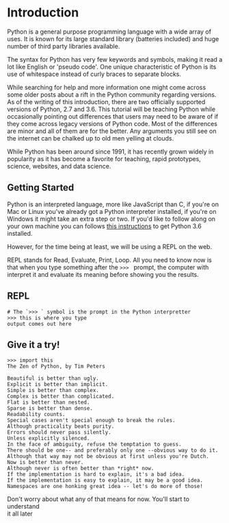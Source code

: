 # Introduction
Python is a general purpose programming language with a wide array of uses. It
is known for its large standard library (batteries included) and huge number of
third party libraries available.

The syntax for Python has very few keywords and symbols, making it read a lot
like English or 'pseudo code'. One unique characteristic of Python is its use of
whitespace instead of curly braces to separate blocks.

While searching for help and more information one might come across some older
posts about a rift in the Python community regarding versions. As of the
writing of this introduction, there are two officially supported versions of
Python, 2.7 and 3.6. This tutorial will be teaching Python while occasionally
pointing out differences that users may need to be aware of if they come across
legacy versions of Python code. Most of the differences are minor and all of
them are for the better. Any arguments you still see on the internet can be
chalked up to old men yelling at clouds.

While Python has been around since 1991, it has recently grown widely in
popularity as it has become a favorite for teaching, rapid prototypes, science,
websites, and data science.

## Getting Started
Python is an interpreted language, more like JavaScript than C, if you're on
Mac or Linux you've already got a Python interpreter installed, if you're on
Windows it might take an extra step or two. If you'd like to follow along on
your own machine you can follows [this instructions]() to get Python 3.6
installed.

However, for the time being at least, we will be using a REPL on the web.

REPL stands for Read, Evaluate, Print, Loop. All you need to know now is that
when you type something after the `>>> ` prompt, the computer with interpret
it and evaluate its meaning before showing you the results.

## REPL
```
# The `>>> ` symbol is the prompt in the Python interpretter
>>> this is where you type
output comes out here
```

## Give it a try!
```
>>> import this
The Zen of Python, by Tim Peters

Beautiful is better than ugly.
Explicit is better than implicit.
Simple is better than complex.
Complex is better than complicated.
Flat is better than nested.
Sparse is better than dense.
Readability counts.
Special cases aren't special enough to break the rules.
Although practicality beats purity.
Errors should never pass silently.
Unless explicitly silenced.
In the face of ambiguity, refuse the temptation to guess.
There should be one-- and preferably only one --obvious way to do it.
Although that way may not be obvious at first unless you're Dutch.
Now is better than never.
Although never is often better than *right* now.
If the implementation is hard to explain, it's a bad idea.
If the implementation is easy to explain, it may be a good idea.
Namespaces are one honking great idea -- let's do more of those!
```

Don't worry about what any of that means for now. You'll start to understand \
it all later
